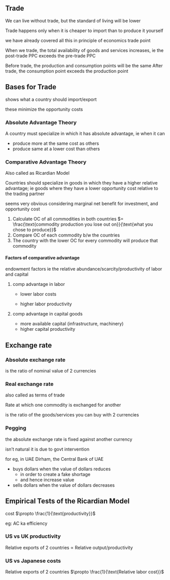 ## Trade

We can live without trade, but the standard of living will be lower

Trade happens only when it is cheaper to import than to produce it yourself

we have already covered all this in principle of economics trade point

When we trade, the total availability of goods and services increases, ie the post-trade PPC exceeds the pre-trade PPC

Before trade, the production and consumption points will be the same
After trade, the consumption point exceeds the production point

## Bases for Trade

shows what a country should import/export

these minimize the opportunity costs

### Absolute Advantage Theory

A country must specialize in which it has absolute advantage, ie when it can

- produce more at the same cost as others
- produce same at a lower cost than others

### Comparative Advantage Theory

Also called as Ricardian Model

Countries should specialize in goods in which they have a higher relative advantage; ie goods where they have a lower opportunity cost relative to the trading partner

seems very obvious considering marginal net benefit for investment, and opportunity cost

1. Calculate OC of all commodities in both countries
$= \frac{\text{commodity production you  lose out on}}{\text{what you chose to produce}}$
2. Compare OC of each commodity b/w the countries
3. The country with the lower OC for every commodity will produce that commodity

#### Factors of comparative advantage

endowment factors
ie the relative abundance/scarcity/productivity of labor and capital

1. comp advantage in labor

     - lower labor costs

     - higher labor productivity

2. comp advantage in capital goods

     - more available capital (infrastructure, machinery)
     - higher capital productivity

## Exchange rate

### Absolute exchange rate

is the ratio of nominal value of 2 currencies

### Real exchange rate

also called as terms of trade

Rate at which one commodity is exchanged for another

is the ratio of the goods/services you can buy with 2 currencies

### Pegging

the absolute exchange rate is fixed against another currency

isn’t natural
it is due to govt intervention

for eg, in UAE Dirham, the Central Bank of UAE

- buys dollars when the value of dollars reduces
    - in order to create a fake shortage
    - and hence increase value
- sells dollars when the value of dollars decreases

## Empirical Tests of the Ricardian Model

cost $\propto \frac{1}{\text{productivity}}$

eg: AC ka efficiency

### US vs UK productivity

Relative exports of 2 countries $\propto$ Relative output/productivity

### US vs Japanese costs

Relative exports of 2 countries $\propto \frac{1}{\text{Relative labor cost}}$
